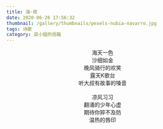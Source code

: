```yaml
---
title: 海·夜
date: 2020-06-26 17:56:32
thumbnail: /gallery/thumbnails/pexels-nubia-navarro.jpg
tags: 诗歌
category: 梁小姐的信箱
---
```


<center>海天一色</center>

<center>沙细如金</center>

<center>晚风骑行的欢笑</center>

<center>露天K歌台</center>

<center>听大叔有故事的嗓音</center>

<br>

<center>凉风习习</center>

<center>翻涌的少年心虚</center>

<center>期待你猝不及防</center>

<center>温热的唇印</center>